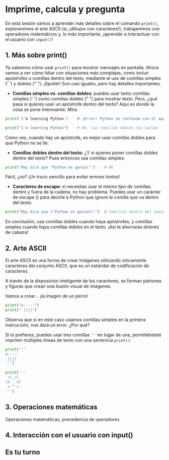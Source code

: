 # Imprime, calcula y pregunta

En esta sesión vamos a aprender más detalles sobre el comando `print()`, exploraremos el arte ASCII (sí, ¡dibujos con caracteres!), trabajaremos con operadores matemáticos y, lo más importante, ¡aprender a interactuar con el usuario con `input()`! 

## 1. Más sobre print()

Ya sabemos cómo usar `print()` para mostrar mensajes en pantalla. Ahora vamos a ver cómo lidiar con situaciones más complejas, como incluir apóstrofes o comillas dentro del texto, mediante el uso de comillas simples (' ') y dobles (" ").
¡Spoiler! Son casi iguales, pero hay detalles importantes.

* **Comillas simples vs. comillas dobles:** puedes usar tanto comillas simples (' ') como comillas dobles (" ") para mostrar texto. Pero, ¿qué pasa si quieres usar un apóstrofe dentro del texto? Aquí es donde la cosa se pone interesante. Mira:

```py
print('I'm learning Python')    # ¡Error! Python se confunde con el apóstrofe
```

```py
print("I'm learning Python")    # OK, las comillas dobles nos salvan
```

Como ves, cuando hay un apóstrofe, es mejor usar comillas dobles para que Python no se líe.

* **Comillas dobles dentro del texto:** ¿Y si quieres poner comillas dobles dentro del texto? Pues entonces usa comillas simples:

```py
print('May dice que "Python es genial"')    # OK
```

Fácil, ¿no? ¡Un truco sencillo para evitar errores tontos!

* **Caracteres de escape:** si necesitas usar el mismo tipo de comillas dentro y fuera de la cadena, no hay problema. Puedes usar un carácter de escape (\) para decirle a Python que ignore la comilla que va dentro del texto:

```py
print("May dice que \"Python es genial\"")  # Comillas dentro del texto, sin dramas
```

En conclusión, usa comillas dobles cuando haya apóstrofes, y comillas simples cuando haya comillas dobles en el texto. ¡Así te ahorrarás dolores de cabeza!

## 2. Arte ASCII

El arte ASCII es una forma de crear imágenes utilizando únicamente caracteres del conjunto ASCII, que es un estándar de codificación de caracteres. 

A través de la disposición inteligente de los caracteres, se forman patrones y figuras que crean una ilusión visual de imágenes. 

Vamos a crear... ¡la imagen de un perro!

```py
print("o----'")
print(" ||||")
```

Observa que si en este caso usamos comillas simples en la primera instrucción, nos dará un error. ¿Por qué?

Si lo prefieres, puedes usar tres comillas `'''`en lugar de una, permitiéndote imprimir múltiples líneas de texto con una sentencia `print()`:

```py
print('''
o----'
 ||||
''')
```

```py
print('''
 /\_/\
(o . o)
 > ^ <
''')
```

## 3. Operaciones matemáticas

Operaciones matemáticas, precedencia de operadores


## 4. Interacción con el usuario con input()


## Es tu turno 

